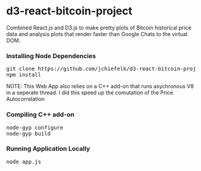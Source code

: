 <h1>d3-react-bitcoin-project</h1>

<p>
Combined React.js and D3.js to make pretty plots of Bitcoin historical price data and analysis plots that render faster than Google Chats to the virtual DOM.
</p>

<h3>Installing Node Dependencies</h3>
<pre>
git clone https://github.com/jchiefelk/d3-react-bitcoin-project.git
npm install 
</pre>

<p>NOTE: This Web App also relies on a C++ add-on that runs asychronous V8 in a seperate thread.  I did this speed up 
the comutation of the Price Autocorrelation</p>

<h3>Compiling C++ add-on</h3>

<pre>
node-gyp configure
node-gyp build
</pre>

<h3>Running Application Locally</h3>

<pre>
node app.js
</pre>
